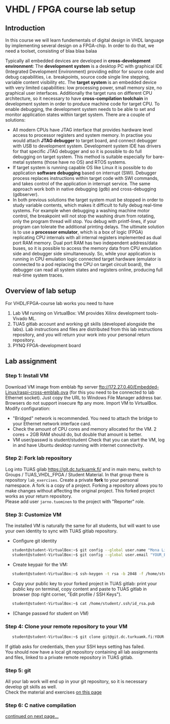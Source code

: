 # VHDL / FPGA course lab setup

## Introduction

In this course we will learn fundementals of digital design in VHDL language by implementing several design on a FPGA-chip. In order to do that, we need a toolset, consisting of blaa blaa balaa


Typically all embedded devices are developed in <b>cross-development environment</b>: The <b>development system</b> is a desktop PC with graphical IDE (Integrated Development Environment) providing editor for source code and debug capabilities, i.e. breakpoints, source code single line stepping, variable content visibility etc. The <b>target system</b> is an embedded device with very limited capabilities: low processing power, small memory size, no graphical user interfaces. Additionally the target runs on different CPU architecture, so it necessary to have <b>cross-compilation toolchain</b> in development system in order to produce machine code for target CPU.
To enable debugging, the development system needs to be able to set and monitor application states within target system. There are a couple of solutions:
- All modern CPUs have JTAG interface that provides hardware level access to processor registers and system memory. In practise you would attach <b>JTAG debugger</b> to target board, and connect debugger with USB to development system. Development system IDE has drivers for that specific JTAG debugger and so it is possible to do full debugging on target system. This method is suitable especially for bare-metal systems (those have no OS) and RTOS systems. 
- If target system is running capable OS like Linux it is possible to do application <b>software debugging</b> based on interrupt (SWI). Debugger process replaces instructions within target code with SWI commands, and takes control of the application in interrupt service. The same approach work both in native debugging (gdb) and cross-debugging (gdbserver).
- In both previous solutions the target system must be stopped in order to study variable contents, which makes it difficult to fully debug real-time systems. For example when debugging a washing machine motor control, the breakpoint will not stop the washing drum from rotating, only the program thread will stop. You debug with printf-lines, if your program can tolerate the additional printing delays. The ultimate solution is to use a <b>processor emulator</b>, which is a box of logic (FPGA) replicating CPU internals with all internal registers implemented as dual port RAM memory. Dual port RAM has two independent address/data buses, so it is possible to access the memory data from CPU emulation side and debugger side simultaneously. So, while your application is running in CPU emulation logic connected target hardware (emulator is connected to a pod replacing the CPU on target circuit board), the debugger can read all system states and registers online, producing full real-time system traces.

## Overview of lab setup

For VHDL/FPGA-course lab works you need to have 
1. Lab VM running on VirtualBox: VM provides Xilinx development tools- Vivado ML.
2. TUAS gitlab account and working git skills (developed alongside the labs). Lab instructions and files are distributed from this lab instructions repository, and you will return your work into your personal return repository.
3. PYNQ FPGA-development board

## Lab assignment

### Step 1: Install VM

Download VM image from emblab ftp server ftp://172.27.0.40/Embedded-Linux/raspi-cross-emblab.ova (for this you need to be connected to lab Ethernet socket). Just copy the URL to Windows File Manager address bar. Browsers do not support insecure ftp any more.
Import VM to VirtualBox.
Modify configuration:
- "Bridged" network is recommended. You need to attach the bridge to your Ethernet network interface card.
- Check the amount of CPU cores and memory allocated for the VM. 2 cores + 2GB RAM should do, but double that amount is better.
- VM user/passwd is student/student
Check that you can start the VM, log in and have Ubuntu desktop running with internet connectivity.

### Step 2: Fork lab repository

Log into TUAS gilab https://git.dc.turkuamk.fi/ and in main menu, switch to Groups / TUAS_VHDL_FPGA / Student Material. In that group there is repository `lab_exercises`. Create a private <b>fork</b> to your personal namespace. A fork is a copy of a project. Forking a repository allows you to make changes without affecting the original project. This forked project works as your return repository.  
Please add user `jarno.tuominen` to the project with "Reporter" role.

### Step 3: Customize VM

The installed VM is naturally the same for all students, but will want to use your own identity to sync with TUAS gitlab repository. 
- Configure git identity
```bash
   student@student-VirtualBox:~$ git config --global user.name "Mona Lisa"
   student@student-VirtualBox:~$ git config --global user.email "YOUR_EMAIL"
```
- Create keypair for the VM:
```bash
   student@student-VirtualBox:~$ ssh-keygen -t rsa -b 2048 -f /home/student/.ssh/id_rsa -q -N ""
```
- Copy your public key to your forked project in TUAS gitlab: print your public key on terminal, copy content and paste to TUAS gitlab in browser (top right corner, "Edit profile / SSH Keys").
```bash
   student@student-VirtualBox:~$ cat /home/student/.ssh/id_rsa.pub
```
- (Change passwd for student on VM)

### Step 4: Clone your remote repository to your VM

```bash
   student@student-VirtualBox:~$ git clone git@git.dc.turkuamk.fi:YOUR-NAMESPACE/embedded-linux-labs.git
```
If gitlab asks for credentials, then your SSH keys setting has failed.  
You should now have a local git repository containing all lab assignments and files, linked to a private remote repository in TUAS gitlab. 

### Step 5: git

All your lab work will end up in your git repository, so it is necessary develop git skills as well.  
Check the material and exercises [on this page](git_tutorial.md)

### Step 6: C native compilation

[continued on next page...](compilation_process.md)
